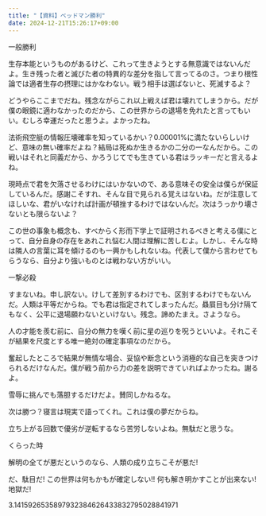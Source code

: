 ```yaml
---
title: "【資料】ベッドマン勝利"
date: 2024-12-21T15:26:17+09:00
---
```

一般勝利

生存本能というものがあるけど、これって生きようとする無意識ではないんだよ。生き残った者と滅びた者の特異的な差分を指して言ってるのさ。つまり根性論では適者生存の摂理にはかなわない。戦う相手は選ばないと、死滅するよ？


どうやらここまでだね。残念ながらこれ以上戦えば君は壊れてしまうから。だが僕の眼鏡に適わなかったのだから、この世界からの退場を免れたと言ってもいい。むしろ幸運だったと思うよ。よかったね。


法術飛空艇の情報圧壊確率を知っているかい？0.00001%に満たないらしいけど、意味の無い確率だよね？結局は死ぬか生きるかの二分の一なんだから。この戦いはそれと同義だから、かろうじてでも生きている君はラッキーだと言えるよね。


現時点で君を欠落させるわけにはいかないので、ある意味その安全は僕らが保証しているんだ。感謝こそすれ、そんな目で見られる覚えはないね。だが注意してほしいな、君がいなければ計画が頓挫するわけではないんだ。次はうっかり壊さないとも限らないよ？


この世の事象も概念も、すべからく形而下学上で証明されるべきと考える僕にとって、自分自身の存在をあれこれ悩む人間は理解に苦しむよ。しかし、そんな時は隣人の言葉に耳を傾けるのも一興かもしれないね。代表して僕から言わせてもらうなら、自分より強いものとは戦わない方がいい。



一撃必殺

すまないね。申し訳ない。けして差別するわけでも、区別するわけでもないんだ。人類は平等だからね。でも君は指定されてしまったんだ。贔屓目も分け隔てもなく、公平に退場願わないといけない。残念。諦めたまえ。さようなら。


人の才能を羨む前に、自分の無力を嘆く前に星の巡りを呪うといいよ。それこそが結果を尺度とする唯一絶対の確定事項なのだから。


奮起したところで結果が無情な場合、妥協や断念という消極的な自己を突きつけられるだけなんだ。僕が戦う前から力の差を説明できていればよかったね。謝るよ。


雪辱に挑んでも落胆するだけだよ。賛同しかねるな。


次は勝つ？寝言は現実で語ってくれ。これは僕の夢だからね。


立ち上がる回数で優劣が逆転するなら苦労しないよね。無駄だと思うな。



くらった時


解明の全てが悪だというのなら、人類の成り立ちこそが悪だ!

だ、駄目だ! この世界は何もかもが確定しない!!
何も解き明かすことが出来ない! 地獄だ!

3.1415926535897932384626433832795028841971
